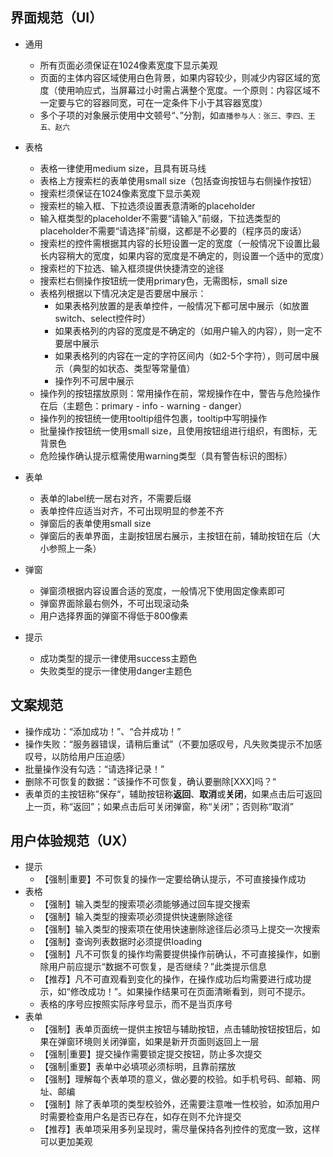 



## 界面规范（UI）
- 通用

   - 所有页面必须保证在1024像素宽度下显示美观
   - 页面的主体内容区域使用白色背景，如果内容较少，则减少内容区域的宽度（使用响应式，当屏幕过小时需占满整个宽度。一个原则：内容区域不一定要与它的容器同宽，可在一定条件下小于其容器宽度）
   - 多个子项的对象展示使用中文顿号“、”分割，如`直播参与人：张三、李四、王五、赵六`
- 表格
   - 表格一律使用medium size，且具有斑马线
   - 表格上方搜索栏的表单使用small size（包括查询按钮与右侧操作按钮）
   - 搜索栏须保证在1024像素宽度下显示美观
   - 搜索栏的输入框、下拉选须设置表意清晰的placeholder
   - 输入框类型的placeholder不需要“请输入”前缀，下拉选类型的placeholder不需要“请选择”前缀，这都是不必要的（程序员的废话）
   - 搜索栏的控件需根据其内容的长短设置一定的宽度（一般情况下设置比最长内容稍大的宽度，如果内容的宽度是不确定的，则设置一个适中的宽度）
   - 搜索栏的下拉选、输入框须提供快捷清空的途径
   - 搜索栏右侧操作按钮统一使用primary色，无需图标，small size
   - 表格列根据以下情况决定是否要居中展示：
     - 如果表格列放置的是表单控件，一般情况下都可居中展示（如放置switch、select控件时）
     - 如果表格列的内容的宽度是不确定的（如用户输入的内容），则一定不要居中展示
     - 如果表格列的内容在一定的字符区间内（如2-5个字符），则可居中展示（典型的如状态、类型等常量值）
     - 操作列不可居中展示
   - 操作列的按钮摆放原则：常用操作在前，常规操作在中，警告与危险操作在后（主题色：primary - info - warning - danger）
   - 操作列的按钮统一使用tooltip组件包裹，tooltip中写明操作
   - 批量操作按钮统一使用small size，且使用按钮组进行组织，有图标，无背景色
   - 危险操作确认提示框需使用warning类型（具有警告标识的图标）
- 表单
   - 表单的label统一居右对齐，不需要后缀
   - 表单控件应适当对齐，不可出现明显的参差不齐
   - 弹窗后的表单使用small size
   - 弹窗后的表单界面，主副按钮居右展示，主按钮在前，辅助按钮在后（大小参照上一条）
- 弹窗
   - 弹窗须根据内容设置合适的宽度，一般情况下使用固定像素即可
   - 弹窗界面除最右侧外，不可出现滚动条
   - 用户选择界面的弹窗不得低于800像素
- 提示
   - 成功类型的提示一律使用success主题色
   - 失败类型的提示一律使用danger主题色



## 文案规范
- 操作成功：“添加成功！”、“合并成功！”
- 操作失败：“服务器错误，请稍后重试”（不要加感叹号，凡失败类提示不加感叹号，以防给用户压迫感）
- 批量操作没有勾选：“请选择记录！”
- 删除不可恢复的数据：“该操作不可恢复，确认要删除[XXX]吗？“
- 表单页的主按钮称”保存“，辅助按钮称**返回**、**取消**或**关闭**，如果点击后可返回上一页，称“返回”；如果点击后可关闭弹窗，称“关闭”；否则称“取消”

## 用户体验规范（UX）
- 提示
  - 【强制|重要】不可恢复的操作一定要给确认提示，不可直接操作成功
- 表格
  - 【强制】输入类型的搜索项必须能够通过回车提交搜索
  - 【强制】输入类型的搜索项必须提供快速删除途径
  - 【强制】输入类型的搜索项在使用快速删除途径后必须马上提交一次搜索
  - 【强制】查询列表数据时必须提供loading
  - 【强制】凡不可恢复的操作均需要提供操作前确认，不可直接操作，如删除用户前应提示“数据不可恢复，是否继续？”此类提示信息
  - 【推荐】凡不可直观看到变化的操作，在操作成功后均需要进行成功提示，如“修改成功！”。如果操作结果可在页面清晰看到，则可不提示。
  - 表格的序号应按照实际序号显示，而不是当页序号
- 表单
  - 【强制】表单页面统一提供主按钮与辅助按钮，点击辅助按钮按钮后，如果在弹窗环境则关闭弹窗，如果是新开页面则返回上一层
  - 【强制|重要】提交操作需要锁定提交按钮，防止多次提交
  - 【强制|重要】表单中必填项必须标明，且靠前摆放
  - 【强制】理解每个表单项的意义，做必要的校验。如手机号码、邮箱、网址、邮编
  - 【强制】除了表单项的类型校验外，还需要注意唯一性校验，如添加用户时需要检查用户名是否已存在，如存在则不允许提交
  - 【推荐】表单项采用多列呈现时，需尽量保持各列控件的宽度一致，这样可以更加美观
